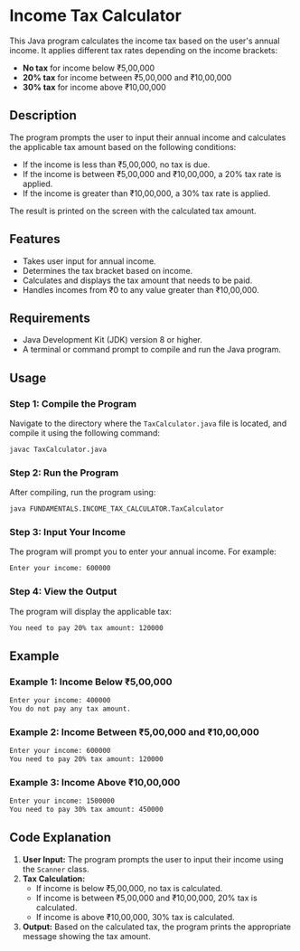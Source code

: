 # Income Tax Calculator

This Java program calculates the income tax based on the user's annual income. It applies different tax rates depending on the income brackets:

- **No tax** for income below ₹5,00,000
- **20% tax** for income between ₹5,00,000 and ₹10,00,000
- **30% tax** for income above ₹10,00,000

## Description

The program prompts the user to input their annual income and calculates the applicable tax amount based on the following conditions:

- If the income is less than ₹5,00,000, no tax is due.
- If the income is between ₹5,00,000 and ₹10,00,000, a 20% tax rate is applied.
- If the income is greater than ₹10,00,000, a 30% tax rate is applied.

The result is printed on the screen with the calculated tax amount.

## Features

- Takes user input for annual income.
- Determines the tax bracket based on income.
- Calculates and displays the tax amount that needs to be paid.
- Handles incomes from ₹0 to any value greater than ₹10,00,000.

## Requirements

- Java Development Kit (JDK) version 8 or higher.
- A terminal or command prompt to compile and run the Java program.

## Usage

### Step 1: Compile the Program

Navigate to the directory where the `TaxCalculator.java` file is located, and compile it using the following command:

```bash
javac TaxCalculator.java
```

### Step 2: Run the Program

After compiling, run the program using:

```bash
java FUNDAMENTALS.INCOME_TAX_CALCULATOR.TaxCalculator
```

### Step 3: Input Your Income

The program will prompt you to enter your annual income. For example:

```bash
Enter your income: 600000
```

### Step 4: View the Output

The program will display the applicable tax:

```bash
You need to pay 20% tax amount: 120000
```

## Example

### Example 1: Income Below ₹5,00,000

```bash
Enter your income: 400000
You do not pay any tax amount.
```

### Example 2: Income Between ₹5,00,000 and ₹10,00,000

```bash
Enter your income: 600000
You need to pay 20% tax amount: 120000
```

### Example 3: Income Above ₹10,00,000

```bash
Enter your income: 1500000
You need to pay 30% tax amount: 450000
```

## Code Explanation

1. **User Input:** The program prompts the user to input their income using the `Scanner` class.
2. **Tax Calculation:**
   - If income is below ₹5,00,000, no tax is calculated.
   - If income is between ₹5,00,000 and ₹10,00,000, 20% tax is calculated.
   - If income is above ₹10,00,000, 30% tax is calculated.
3. **Output:** Based on the calculated tax, the program prints the appropriate message showing the tax amount.
